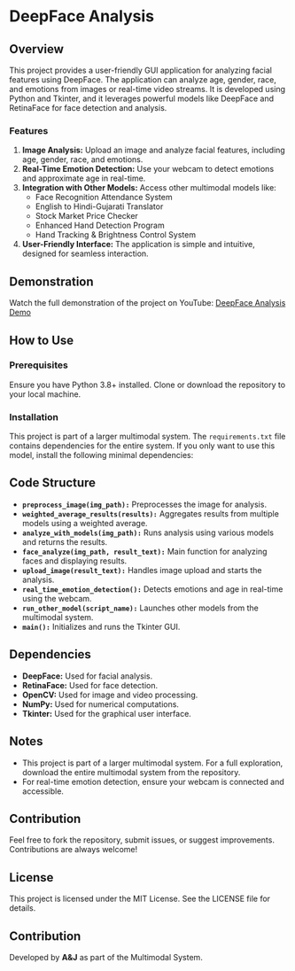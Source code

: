 # DeepFace Analysis

## Overview
This project provides a user-friendly GUI application for analyzing facial features using DeepFace. The application can analyze age, gender, race, and emotions from images or real-time video streams. It is developed using Python and Tkinter, and it leverages powerful models like DeepFace and RetinaFace for face detection and analysis.

### Features
1. **Image Analysis:** Upload an image and analyze facial features, including age, gender, race, and emotions.
2. **Real-Time Emotion Detection:** Use your webcam to detect emotions and approximate age in real-time.
3. **Integration with Other Models:** Access other multimodal models like:
   - Face Recognition Attendance System
   - English to Hindi-Gujarati Translator
   - Stock Market Price Checker
   - Enhanced Hand Detection Program
   - Hand Tracking & Brightness Control System
4. **User-Friendly Interface:** The application is simple and intuitive, designed for seamless interaction.

## Demonstration
Watch the full demonstration of the project on YouTube: [DeepFace Analysis Demo](https://youtu.be/86Xb8Kfm9fU?si=QC36LefljbtTxTra)

## How to Use
### Prerequisites
Ensure you have Python 3.8+ installed. Clone or download the repository to your local machine.

### Installation
This project is part of a larger multimodal system. The `requirements.txt` file contains dependencies for the entire system. If you only want to use this model, install the following minimal dependencies:

## Code Structure
- **`preprocess_image(img_path):`** Preprocesses the image for analysis.
- **`weighted_average_results(results):`** Aggregates results from multiple models using a weighted average.
- **`analyze_with_models(img_path):`** Runs analysis using various models and returns the results.
- **`face_analyze(img_path, result_text):`** Main function for analyzing faces and displaying results.
- **`upload_image(result_text):`** Handles image upload and starts the analysis.
- **`real_time_emotion_detection():`** Detects emotions and age in real-time using the webcam.
- **`run_other_model(script_name):`** Launches other models from the multimodal system.
- **`main():`** Initializes and runs the Tkinter GUI.

## Dependencies
- **DeepFace:** Used for facial analysis.
- **RetinaFace:** Used for face detection.
- **OpenCV:** Used for image and video processing.
- **NumPy:** Used for numerical computations.
- **Tkinter:** Used for the graphical user interface.

## Notes
- This project is part of a larger multimodal system. For a full exploration, download the entire multimodal system from the repository.
- For real-time emotion detection, ensure your webcam is connected and accessible.

## Contribution
Feel free to fork the repository, submit issues, or suggest improvements. Contributions are always welcome!

## License
This project is licensed under the MIT License. See the LICENSE file for details.

## Contribution
Developed by **A&J** as part of the Multimodal System.

